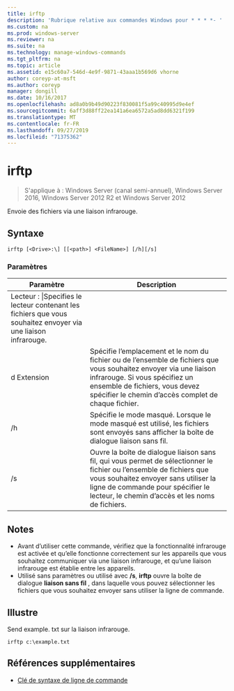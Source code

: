```yaml
---
title: irftp
description: 'Rubrique relative aux commandes Windows pour * * * *- '
ms.custom: na
ms.prod: windows-server
ms.reviewer: na
ms.suite: na
ms.technology: manage-windows-commands
ms.tgt_pltfrm: na
ms.topic: article
ms.assetid: e15c60a7-546d-4e9f-9871-43aaa1b569d6 vhorne
author: coreyp-at-msft
ms.author: coreyp
manager: dongill
ms.date: 10/16/2017
ms.openlocfilehash: ad8a0b9b49d90223f830081f5a99c40995d9e4ef
ms.sourcegitcommit: 6aff3d88ff22ea141a6ea6572a5ad8dd6321f199
ms.translationtype: MT
ms.contentlocale: fr-FR
ms.lasthandoff: 09/27/2019
ms.locfileid: "71375362"
---
```

# <a name="irftp"></a>irftp

>S'applique à : Windows Server (canal semi-annuel), Windows Server 2016, Windows Server 2012 R2 et Windows Server 2012

Envoie des fichiers via une liaison infrarouge.    
## <a name="syntax"></a>Syntaxe  
```  
irftp [<Drive>:\] [[<path>] <FileName>] [/h][/s]  
```  

### <a name="parameters"></a>Paramètres  
|Paramètre|Description|  
|-------|--------|  
|Lecteur : \|Specifies le lecteur contenant les fichiers que vous souhaitez envoyer via une liaison infrarouge.|  
|d Extension|Spécifie l’emplacement et le nom du fichier ou de l’ensemble de fichiers que vous souhaitez envoyer via une liaison infrarouge. Si vous spécifiez un ensemble de fichiers, vous devez spécifier le chemin d’accès complet de chaque fichier.|  
|/h|Spécifie le mode masqué. Lorsque le mode masqué est utilisé, les fichiers sont envoyés sans afficher la boîte de dialogue liaison sans fil.|  
|/s|Ouvre la boîte de dialogue liaison sans fil, qui vous permet de sélectionner le fichier ou l’ensemble de fichiers que vous souhaitez envoyer sans utiliser la ligne de commande pour spécifier le lecteur, le chemin d’accès et les noms de fichiers.|  

## <a name="remarks"></a>Notes  
-   Avant d’utiliser cette commande, vérifiez que la fonctionnalité infrarouge est activée et qu’elle fonctionne correctement sur les appareils que vous souhaitez communiquer via une liaison infrarouge, et qu’une liaison infrarouge est établie entre les appareils.  
-   Utilisé sans paramètres ou utilisé avec **/s**, **irftp** ouvre la boîte de dialogue **liaison sans fil** , dans laquelle vous pouvez sélectionner les fichiers que vous souhaitez envoyer sans utiliser la ligne de commande.  

## <a name="BKMK_Examples"></a>Illustre  
Send example. txt sur la liaison infrarouge.  
```  
irftp c:\example.txt  
```  

## <a name="additional-references"></a>Références supplémentaires  
-   [Clé de syntaxe de ligne de commande](command-line-syntax-key.md)  
